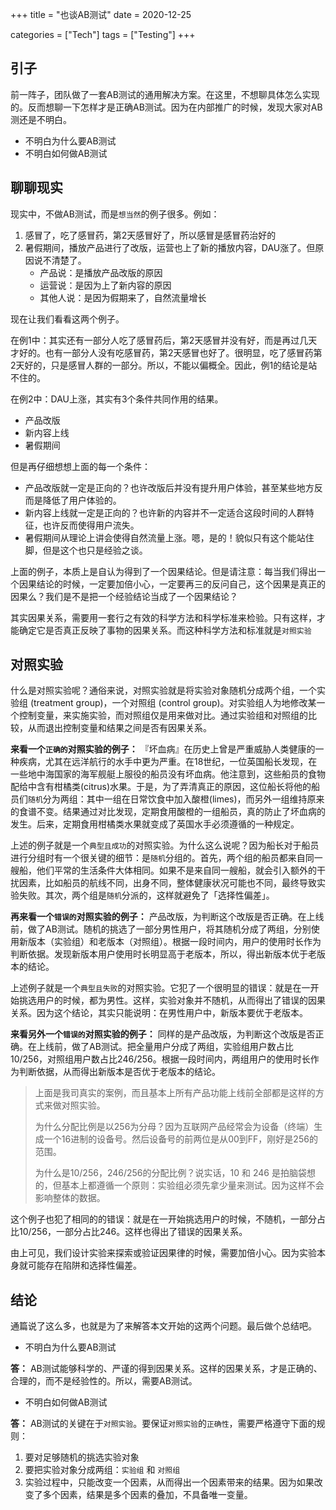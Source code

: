 +++
title = "也谈AB测试"
date = 2020-12-25

categories = ["Tech"]
tags = ["Testing"]
+++

## 引子
前一阵子，团队做了一套AB测试的通用解决方案。在这里，不想聊具体怎么实现的。反而想聊一下怎样才是正确AB测试。因为在内部推广的时候，发现大家对AB测还是不明白。
- 不明白为什么要AB测试
- 不明白如何做AB测试

<!--more-->

## 聊聊现实
现实中，不做AB测试，而是`想当然`的例子很多。例如：
1. 感冒了，吃了感冒药，第2天感冒好了，所以感冒是感冒药治好的
2. 暑假期间，播放产品进行了改版，运营也上了新的播放内容，DAU涨了。但原因说不清楚了。
    - 产品说：是播放产品改版的原因
    - 运营说：是因为上了新内容的原因
    - 其他人说：是因为假期来了，自然流量增长

现在让我们看看这两个例子。

在例1中：其实还有一部分人吃了感冒药后，第2天感冒并没有好，而是再过几天才好的。也有一部分人没有吃感冒药，第2天感冒也好了。很明显，吃了感冒药第2天好的，只是感冒人群的一部分。所以，不能以偏概全。因此，例1的结论是站不住的。

在例2中：DAU上涨，其实有3个条件共同作用的结果。
- 产品改版
- 新内容上线
- 暑假期间

但是再仔细想想上面的每一个条件：
- 产品改版就一定是正向的？也许改版后并没有提升用户体验，甚至某些地方反而是降低了用户体验的。
- 新内容上线就一定是正向的？也许新的内容并不一定适合这段时间的人群特征，也许反而使得用户流失。
- 暑假期间从理论上讲会使得自然流量上涨。嗯，是的！貌似只有这个能站住脚，但是这个也只是经验之谈。

上面的例子，本质上是自认为得到了一个因果结论。但是请注意：每当我们得出一个因果结论的时候，一定要加倍小心，一定要再三的反问自己，这个因果是真正的因果么？我们是不是把一个经验结论当成了一个因果结论？

其实因果关系，需要用一套行之有效的科学方法和科学标准来检验。只有这样，才能确定它是否真正反映了事物的因果关系。而这种科学方法和标准就是`对照实验`

## 对照实验
什么是对照实验呢？通俗来说，对照实验就是将实验对象随机分成两个组，一个实验组 (treatment group)，一个对照组 (control group)。对实验组人为地修改某一个控制变量，来实施实验，而对照组仅是用来做对比。通过实验组和对照组的比较，从而退出控制变量和结果之间是否有因果关系。

**来看一个`正确的`对照实验的例子：**
『坏血病』在历史上曾是严重威胁人类健康的一种疾病，尤其在远洋航行的水手中更为严重。在18世纪，一位英国船长发现，在一些地中海国家的海军舰艇上服役的船员没有坏血病。他注意到，这些船员的食物配给中含有柑橘类(citrus)水果。于是，为了弄清真正的原因，这位船长将他的船员们`随机`分为两组：其中一组在日常饮食中加入酸橙(limes)，而另外一组维持原来的食谱不变。结果通过对比发现，定期食用酸橙的一组船员，真的防止了坏血病的发生。后来，定期食用柑橘类水果就变成了英国水手必须遵循的一种规定。

上述的例子就是一个`典型且成功`的对照实验。为什么这么说呢？因为船长对于船员进行分组时有一个很关键的细节：是`随机`分组的。首先，两个组的船员都来自同一艘船，他们平常的生活条件大体相同。如果不是来自同一艘船，就会引入额外的干扰因素，比如船员的航线不同，出身不同，整体健康状况可能也不同，最终导致实验失败。其次，两个组是`随机`分派的，这样就避免了「选择性偏差」。

**再来看一个`错误的`对照实验的例子：**
产品改版，为判断这个改版是否正确。在上线前，做了AB测试。随机的挑选了一部分男性用户，将其随机分成了两组，分别使用新版本（实验组）和老版本（对照组）。根据一段时间内，用户的使用时长作为判断依据。发现新版本用户使用时长明显高于老版本，所以，得出新版本优于老版本的结论。

上述例子就是一个`典型且失败`的对照实验。它犯了一个很明显的错误：就是在一开始挑选用户的时候，都为男性。这样，实验对象并不随机，从而得出了错误的因果关系。因为这个结论，其实只能说明：在男性用户中，新版本要优于老版本。

**来看另外一个`错误的`对照实验的例子：**
同样的是产品改版，为判断这个改版是否正确。在上线前，做了AB测试。把全量用户分成了两组，实验组用户数占比10/256，对照组用户数占比246/256。根据一段时间内，两组用户的使用时长作为判断依据，从而得出新版本是否优于老版本的结论。
> 上面是我司真实的案例，而且基本上所有产品功能上线前全部都是这样的方式来做对照实验。
>
> 为什么分配比例是以256为分母？因为互联网产品经常会为设备（终端）生成一个16进制的设备号。然后设备号的前两位是从00到FF，刚好是256的范围。
> 
> 为什么是10/256，246/256的分配比例？说实话，10 和 246 是拍脑袋想的，但基本上都遵循一个原则：实验组必须先拿少量来测试。因为这样不会影响整体的数据。

这个例子也犯了相同的的错误：就是在一开始挑选用户的时候，不随机，一部分占比10/256，一部分占比246。这样也得出了错误的因果关系。

由上可见，我们设计实验来探索或验证因果律的时候，需要加倍小心。因为实验本身就可能存在陷阱和选择性偏差。

## 结论 
通篇说了这么多，也就是为了来解答本文开始的这两个问题。最后做个总结吧。

- 不明白为什么要AB测试

**答：** AB测试能够科学的、严谨的得到因果关系。这样的因果关系，才是正确的、合理的，而不是经验性的。所以，需要AB测试。

- 不明白如何做AB测试

**答：** AB测试的关键在于`对照实验`。要保证`对照实验`的`正确性`，需要严格遵守下面的规则：

1. 要对足够随机的挑选实验对象
2. 要把实验对象分成两组：`实验组` 和 `对照组`
3. 实验过程中，只能改变一个因素，从而得出一个因素带来的结果。因为如果改变了多个因素，结果是多个因素的叠加，不具备唯一变量。

